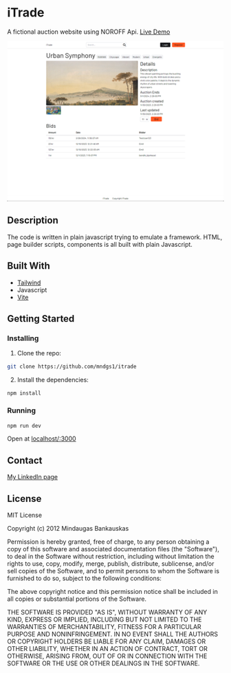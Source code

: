 # iTrade

A fictional auction website using NOROFF Api.
[Live Demo](https://mndgsitrade.netlify.app/)

![image](./assets//webpageimg.png)


## Description

The code is written in plain javascript trying to emulate a framework. HTML, page builder scripts, components is all built with plain Javascript.

## Built With

-   [Tailwind](https://https://tailwindcss.com/)
-   Javascript
-   [Vite](https://vitejs.dev/)

## Getting Started

### Installing

1. Clone the repo:

```bash
git clone https://github.com/mndgs1/itrade
```

2. Install the dependencies:

```
npm install
```

### Running

```bash
npm run dev
```

Open at [localhost/:3000](http://localhost:3000/)

## Contact

[My LinkedIn page](https://www.linkedin.com/in/mindaugas-bankauskas/)

## License

MIT License

Copyright (c) 2012 Mindaugas Bankauskas

Permission is hereby granted, free of charge, to any person obtaining a copy
of this software and associated documentation files (the "Software"), to deal
in the Software without restriction, including without limitation the rights
to use, copy, modify, merge, publish, distribute, sublicense, and/or sell
copies of the Software, and to permit persons to whom the Software is
furnished to do so, subject to the following conditions:

The above copyright notice and this permission notice shall be included in all
copies or substantial portions of the Software.

THE SOFTWARE IS PROVIDED "AS IS", WITHOUT WARRANTY OF ANY KIND, EXPRESS OR
IMPLIED, INCLUDING BUT NOT LIMITED TO THE WARRANTIES OF MERCHANTABILITY,
FITNESS FOR A PARTICULAR PURPOSE AND NONINFRINGEMENT. IN NO EVENT SHALL THE
AUTHORS OR COPYRIGHT HOLDERS BE LIABLE FOR ANY CLAIM, DAMAGES OR OTHER
LIABILITY, WHETHER IN AN ACTION OF CONTRACT, TORT OR OTHERWISE, ARISING FROM,
OUT OF OR IN CONNECTION WITH THE SOFTWARE OR THE USE OR OTHER DEALINGS IN THE
SOFTWARE.
